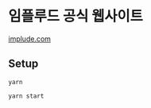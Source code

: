 # 임플루드 공식 웹사이트

[implude.com](https://implude.com)

## Setup

```console
yarn
```

```console
yarn start
```
